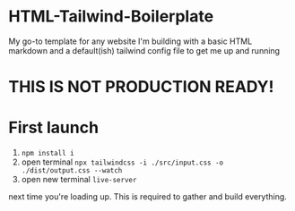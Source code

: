 # HTML-Tailwind-Boilerplate

My go-to template for any website I'm building with a basic HTML markdown and a default(ish) tailwind config file to get me up and running

# THIS IS NOT PRODUCTION READY!

# First launch

1. `npm install i`
2. open terminal `npx tailwindcss -i ./src/input.css -o ./dist/output.css --watch`
3. open new terminal `live-server`

next time you're loading up. This is required to gather and build everything.
